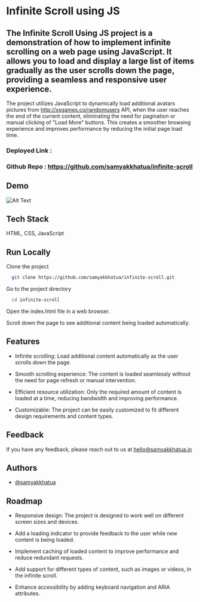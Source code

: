# Infinite Scroll using JS
## The Infinite Scroll Using JS project is a demonstration of how to implement infinite scrolling on a web page using JavaScript. It allows you to load and display a large list of items gradually as the user scrolls down the page, providing a seamless and responsive user experience.
The project utilizes JavaScript to dynamically load additional avatars pictures from http://xsgames.co/randomusers API, when the user reaches the end of the current content, eliminating the need for pagination or manual clicking of "Load More" buttons. This creates a smoother browsing experience and improves performance by reducing the initial page load time.


### Deployed Link : 
### Github Repo : https://github.com/samyakkhatua/infinite-scroll


## Demo

![Alt Text](https://media.giphy.com/media/DyUyGn1TYlSe9NASJN/giphy.gif)


## Tech Stack

HTML, CSS, JavaScript


## Run Locally

Clone the project

```bash
  git clone https://github.com/samyakkhatua/infinite-scroll.git
```

Go to the project directory

```bash
  cd infinite-scroll
```

Open the index.html file in a web browser.

Scroll down the page to see additional content being loaded automatically.


## Features

- Infinite scrolling: Load additional content automatically as the user scrolls down the page.

- Smooth scrolling experience: The content is loaded seamlessly without the need for page refresh or manual intervention.

- Efficient resource utilization: Only the required amount of content is loaded at a time, reducing bandwidth and improving performance.

- Customizable: The project can be easily customized to fit different design requirements and content types.



## Feedback

If you have any feedback, please reach out to us at hello@samyakkhatua.in


## Authors

- [@samyakkhatua](https://www.github.com/samyakkhatua)

## Roadmap
- Responsive design: The project is designed to work well on different screen sizes and devices.

- Add a loading indicator to provide feedback to the user while new content is being loaded.

- Implement caching of loaded content to improve performance and reduce redundant requests.

- Add support for different types of content, such as images or videos, in the infinite scroll.

- Enhance accessibility by adding keyboard navigation and ARIA attributes.



